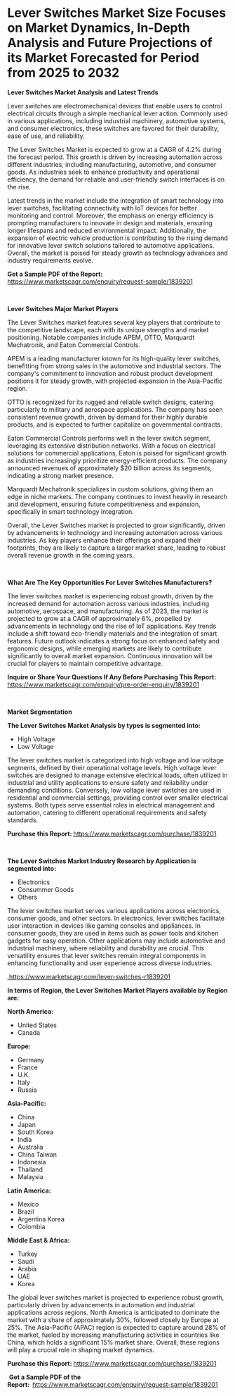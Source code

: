 <p><h1>Lever Switches Market Size Focuses on Market Dynamics, In-Depth Analysis and Future Projections of its Market Forecasted for Period from 2025 to 2032</h1></p><p><strong>Lever Switches Market Analysis and Latest Trends</strong></p>
<p><p>Lever switches are electromechanical devices that enable users to control electrical circuits through a simple mechanical lever action. Commonly used in various applications, including industrial machinery, automotive systems, and consumer electronics, these switches are favored for their durability, ease of use, and reliability.</p><p>The Lever Switches Market is expected to grow at a CAGR of 4.2% during the forecast period. This growth is driven by increasing automation across different industries, including manufacturing, automotive, and consumer goods. As industries seek to enhance productivity and operational efficiency, the demand for reliable and user-friendly switch interfaces is on the rise.</p><p>Latest trends in the market include the integration of smart technology into lever switches, facilitating connectivity with IoT devices for better monitoring and control. Moreover, the emphasis on energy efficiency is prompting manufacturers to innovate in design and materials, ensuring longer lifespans and reduced environmental impact. Additionally, the expansion of electric vehicle production is contributing to the rising demand for innovative lever switch solutions tailored to automotive applications. Overall, the market is poised for steady growth as technology advances and industry requirements evolve.</p></p>
<p><strong>Get a Sample PDF of the Report:&nbsp;</strong> <a href="https://www.marketscagr.com/enquiry/request-sample/1839201?utm_campaign=3651&utm_medium=2&utm_source=Github&utm_content=ia&utm_term=16042025&utm_id=lever-switches">https://www.marketscagr.com/enquiry/request-sample/1839201</a></p>
<p>&nbsp;</p>
<p><strong>Lever Switches Major Market Players</strong></p>
<p><p>The Lever Switches market features several key players that contribute to the competitive landscape, each with its unique strengths and market positioning. Notable companies include APEM, OTTO, Marquardt Mechatronik, and Eaton Commercial Controls.</p><p>APEM is a leading manufacturer known for its high-quality lever switches, benefitting from strong sales in the automotive and industrial sectors. The company's commitment to innovation and robust product development positions it for steady growth, with projected expansion in the Asia-Pacific region.</p><p>OTTO is recognized for its rugged and reliable switch designs, catering particularly to military and aerospace applications. The company has seen consistent revenue growth, driven by demand for their highly durable products, and is expected to further capitalize on governmental contracts.</p><p>Eaton Commercial Controls performs well in the lever switch segment, leveraging its extensive distribution networks. With a focus on electrical solutions for commercial applications, Eaton is poised for significant growth as industries increasingly prioritize energy-efficient products. The company announced revenues of approximately $20 billion across its segments, indicating a strong market presence.</p><p>Marquardt Mechatronik specializes in custom solutions, giving them an edge in niche markets. The company continues to invest heavily in research and development, ensuring future competitiveness and expansion, specifically in smart technology integration.</p><p>Overall, the Lever Switches market is projected to grow significantly, driven by advancements in technology and increasing automation across various industries. As key players enhance their offerings and expand their footprints, they are likely to capture a larger market share, leading to robust overall revenue growth in the coming years.</p></p>
<p>&nbsp;</p>
<p><strong>What Are The Key Opportunities For Lever Switches Manufacturers?</strong></p>
<p><p>The lever switches market is experiencing robust growth, driven by the increased demand for automation across various industries, including automotive, aerospace, and manufacturing. As of 2023, the market is projected to grow at a CAGR of approximately 6%, propelled by advancements in technology and the rise of IoT applications. Key trends include a shift toward eco-friendly materials and the integration of smart features. Future outlook indicates a strong focus on enhanced safety and ergonomic designs, while emerging markets are likely to contribute significantly to overall market expansion. Continuous innovation will be crucial for players to maintain competitive advantage.</p></p>
<p><strong>Inquire or Share Your Questions If Any Before Purchasing This Report:</strong> <a href="https://www.marketscagr.com/enquiry/pre-order-enquiry/1839201?utm_campaign=3651&utm_medium=2&utm_source=Github&utm_content=ia&utm_term=16042025&utm_id=lever-switches">https://www.marketscagr.com/enquiry/pre-order-enquiry/1839201</a></p>
<p>&nbsp;</p>
<p><strong>Market Segmentation</strong></p>
<p><strong>The Lever Switches Market Analysis by types is segmented into:</strong></p>
<p><ul><li>High Voltage</li><li>Low Voltage</li></ul></p>
<p><p>The lever switches market is categorized into high voltage and low voltage segments, defined by their operational voltage levels. High voltage lever switches are designed to manage extensive electrical loads, often utilized in industrial and utility applications to ensure safety and reliability under demanding conditions. Conversely, low voltage lever switches are used in residential and commercial settings, providing control over smaller electrical systems. Both types serve essential roles in electrical management and automation, catering to different operational requirements and safety standards.</p></p>
<p><strong>Purchase this Report:&nbsp;</strong><a href="https://www.marketscagr.com/purchase/1839201?utm_campaign=3651&utm_medium=2&utm_source=Github&utm_content=ia&utm_term=16042025&utm_id=lever-switches">https://www.marketscagr.com/purchase/1839201</a></p>
<p>&nbsp;</p>
<p><strong>The Lever Switches Market Industry Research by Application is segmented into:</strong></p>
<p><ul><li>Electronics</li><li>Consummer Goods</li><li>Others</li></ul></p>
<p><p>The lever switches market serves various applications across electronics, consumer goods, and other sectors. In electronics, lever switches facilitate user interaction in devices like gaming consoles and appliances. In consumer goods, they are used in items such as power tools and kitchen gadgets for easy operation. Other applications may include automotive and industrial machinery, where reliability and durability are crucial. This versatility ensures that lever switches remain integral components in enhancing functionality and user experience across diverse industries.</p></p>
<p><a href="https://www.marketscagr.com/lever-switches-r1839201?utm_campaign=3651&utm_medium=2&utm_source=Github&utm_content=ia&utm_term=16042025&utm_id=lever-switches">&nbsp;https://www.marketscagr.com/lever-switches-r1839201</a></p>
<p><strong>In terms of Region, the Lever Switches Market Players available by Region are:</strong></p>
<p>
    <p> <strong> North America: </strong>
        <ul>
            <li>United States</li>
            <li>Canada</li>
        </ul>
        </p> 
    <p> <strong> Europe: </strong>
        <ul>
            <li>Germany</li>
            <li>France</li>
            <li>U.K.</li>
            <li>Italy</li>
            <li>Russia</li>
        </ul>
        </p> 
    <p> <strong> Asia-Pacific: </strong>
        <ul>
            <li>China</li>
            <li>Japan</li>
            <li>South Korea</li>
            <li>India</li>
            <li>Australia</li>
            <li>China Taiwan</li>
            <li>Indonesia</li>
            <li>Thailand</li>
            <li>Malaysia</li>
        </ul>
        </p> 
    <p> <strong> Latin America: </strong>
        <ul>
            <li>Mexico</li>
            <li>Brazil</li>
            <li>Argentina Korea</li>
            <li>Colombia</li>
        </ul>
        </p> 
    <p> <strong> Middle East & Africa: </strong>
        <ul>
            <li>Turkey</li>
            <li>Saudi</li>
            <li>Arabia</li>
            <li>UAE</li>
            <li>Korea</li>
        </ul>
    </p>
    </p>
<p><p>The global lever switches market is projected to experience robust growth, particularly driven by advancements in automation and industrial applications across regions. North America is anticipated to dominate the market with a share of approximately 30%, followed closely by Europe at 25%. The Asia-Pacific (APAC) region is expected to capture around 28% of the market, fueled by increasing manufacturing activities in countries like China, which holds a significant 15% market share. Overall, these regions will play a crucial role in shaping market dynamics.</p></p>
<p><strong>Purchase this Report: </strong><a href="https://www.marketscagr.com/purchase/1839201?utm_campaign=3651&utm_medium=2&utm_source=Github&utm_content=ia&utm_term=16042025&utm_id=lever-switches">https://www.marketscagr.com/purchase/1839201</a></p>
<p>&nbsp;<strong>Get a Sample PDF of the Report:&nbsp;&nbsp;</strong><a href="https://www.marketscagr.com/enquiry/request-sample/1839201?utm_campaign=3651&utm_medium=2&utm_source=Github&utm_content=ia&utm_term=16042025&utm_id=lever-switches">https://www.marketscagr.com/enquiry/request-sample/1839201</a></p>
<p><strong></strong></p>
<p><p></p><p></p><p></p></p>
